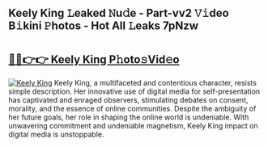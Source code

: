 ## Keely King 𝙻eaked 𝙽u𝚍e - Part-vv2 𝚅𝚒deo B𝚒kini 𝙿hotos - Hot All 𝙻eaks 7pNzw

# <h2><a href="http://ld7h2xl.urlbe.top/?page=Keely+King">🔗🔗👉👉 Keely King P𝚑oto𝚜Vid𝚎o</a></h2>

[![Keely King](https://i.imgur.com/eBuTRDB.gif)](http://ld7h2xl.urlbe.top/?page=Keely+King)
Keely King, a multifaceted and contentious character, resists simple description. Her innovative use of digital media for self-presentation has captivated and enraged observers, stimulating debates on consent, morality, and the essence of online communities. Despite the ambiguity of her future goals, her role in shaping the online world is undeniable. With unwavering commitment and undeniable magnetism, Keely King impact on digital media is unstoppable.
